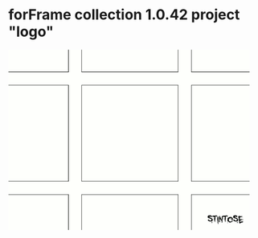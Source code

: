 # forFrame collection 1.0.42 project "logo"

![logo](https://raw.githubusercontent.com/stintosestudios/forFrame_collection_1_0_42/master/projects/logo/gifs/gif_1_480.gif)
